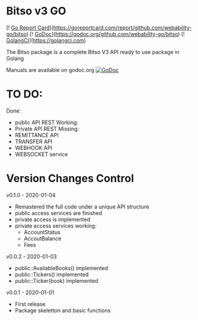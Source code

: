 Bitso v3 GO
=============================

[! [Go Report Card](https://goreportcard.com/badge/github.com/webability-go/bitso)](https://goreportcard.com/report/github.com/webability-go/bitso)
[! [GoDoc](https://godoc.org/github.com/webability-go/bitso?status.png)](https://godoc.org/github.com/webability-go/bitso)
[! [GolangCI](https://golangci.com/badges/github.com/webability-go/bitso.svg)](https://golangci.com)

The Bitso package is a complete Bitso V3 API ready to use package in Golang

Manuals are available on godoc.org [![GoDoc](https://godoc.org/github.com/webability-go/bitso?status.png)](https://godoc.org/github.com/webability-go/bitso)

TO DO:
======
Done:
- public API REST
Working:
- Private API REST
Missing:
- REMITTANCE API
- TRANSFER API
- WEBHOOK API
- WEBSOCKET service

Version Changes Control
=======================

v0.1.0 - 2020-01-04
- Remastered the full code under a unique API structure
- public access services are finished
- private access is implemented
- private access services working:
  - AccountStatus
  - AccoutBalance
  - Fees

v0.0.2 - 2020-01-03
- public::AvailableBooks() implemented
- public::Tickers() implemented
- public::Ticker(book) implemented

v0.0.1 - 2020-01-01
- First release
- Package skeletton and basic functions
